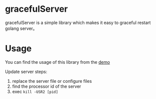 # gracefulServer
gracefulServer is a simple library which makes it easy to graceful restart golang server。

# Usage
You can find the usage of this library from the [demo](./test/test.go)

Update server steps:
1. replace the server file or configure files
2. find the processor id of the server
3. exec `kill -USR2 [pid]`